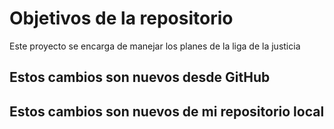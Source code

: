 # Objetivos de la repositorio

Este proyecto se encarga de manejar los planes de la liga de la justicia


## Estos cambios son nuevos desde GitHub
## Estos cambios son nuevos de mi repositorio local

